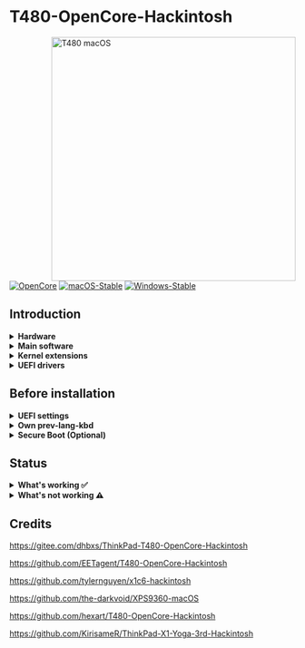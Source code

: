 # T480-OpenCore-Hackintosh

<img align="right" src="https://github.com/EETagent/T480-OpenCore-Hackintosh/raw/master/Other/README_Resources/ThinkPad.gif" alt="T480 macOS" width="430">

[![OpenCore](https://img.shields.io/badge/OpenCore-0.8.0-lightblue.svg)](https://github.com/acidanthera/OpenCorePkg)
[![macOS-Stable](https://img.shields.io/badge/macOS-12.4-purple.svg)](https://www.apple.com/macos/monterey/)
[![Windows-Stable](https://img.shields.io/badge/Windows-11-blue.svg)](https://www.microsoft.com/en-us/windows)

## Introduction

<details>
<summary><strong>Hardware</strong></summary>
<br>


[![UEFI](https://img.shields.io/badge/UEFI-N24ET61W-lightgrey)](https://pcsupport.lenovo.com/us/en/products/laptops-and-netbooks/thinkpad-t-series-laptops/thinkpad-t480-type-20l5-20l6/downloads/ds502355)

| Category  | Component                         | Note                                                         |
| --------- | --------------------------------- | ------------------------------------------------------------ |
| CPU       | Intel Core i7-8550U               | 20L50000MC                                                   |
| GPU       | Intel UHD 620                     |                                                              |
| SSD       | Western Digital 970 SN750 500GB   | Replaced cursed PM 981 which stil doesn't work reliably      |
| Memory    | 8+16GB DDR4 2400Mhz               |                                                              |
| Battery   | Dual battery                      |                                                              |
| Camera    | 720p Camera                       |                                                              |
| Wifi & BT | BCM1820A                          |                                                              |
| Input     | PS2 Keyboard & Synaptics TrackPad | [YogaSMC](https://github.com/zhen-zen/YogaSMC) for media keys like microphone switch, etc. PrtSc is mapped as F13. |

</details>  

<details>

<summary><strong>Main software</strong></summary>
<br>

| Component      | Version       |
| -------------- | ------------- |
| macOS Monterey | 12.4 (21F79) |
| Windows 11     | 21H2          |
| OpenCore       | v0.8.0        |

</details>

<details>

<summary><strong>Kernel extensions</strong></summary>
<br>

| Kext                  | Version        |
| :-------------------- | -------------- |
| itlwm.                | 2.2.0          |
| AppleALC              | 1.7.1          |
| BrightnessKeys        | 1.0.2          |
| CPUFriend             | 1.2.5          |
| HibernationFixup      | 1.4.5          |
| BlueToolFixup         | 2.6.1          |
| IntelMausi            | 1.0.8          |
| Lilu                  | 1.6.0          |
| NoTouchID             | 1.0.4          |
| RTCMemoryFixup        | 1.0.8          |
| VirtualSMC            | 1.2.9          |
| VoltageShift          | Disabled, 1.22 |
| VoodooPS2Controller   | 2.2.8          |
| VoodooRMI             | 1.3.4          |
| VoodooSMBus           | 3.0            |
| WhateverGreen         | 1.5.8          |
| YogaSMC               | 1.5.1          |

</details>

<details>

<summary><strong>UEFI drivers</strong></summary>
<br>

|     Driver      | Version           |
| :-------------: | ----------------- |
|  AudioDxe.efi   | OpenCorePkg 0.8.0 |
|   HfsPlus.efi   | OcBinaryData      |
| OpenCanopy.efi  | OpenCorePkg 0.8.0 |
| OpenRuntime.efi | OpenCorePkg 0.8.0 |

</details>

## Before installation

<details>  

<summary><strong>UEFI settings</strong></summary>
<br>

**Security**

- `Security Chip` **Disabled**
- `Memory Protection -> Execution Prevention` **Enabled**
- `Virtualization -> Intel Virtualization Technology` **Enabled**
- `Virtualization -> Intel VT-d Feature` **Enabled**
- `Anti-Theft -> Computrace -> Current Setting` **Disabled**
- `Secure Boot -> Secure Boot` **Disabled**
- `Intel SGX -> Intel SGX Control` **Disabled**
- `Device Guard` **Disabled**

**Startup**

- `UEFI/Legacy Boot` **UEFI Only**
- `CSM Support` **No**

**Thunderbolt**

- `Thunderbolt BIOS Assist Mode` **Disabled**
- `Wake by Thunderbolt(TM) 3` **Disabled**
- `Security Level` **User Authorization**
- `Support in Pre Boot Environment -> Thunderbolt(TM) device` **Enabled**

</details>  

<details>

<summary><strong>Own prev-lang-kbd</strong></summary>
<br>

Either add as a string or as a data ( HEX data [(ProperTree)](https://github.com/corpnewt/ProperTree) )

Format is lang-COUNTRY:keyboard

- 🇨🇳 | [252] en - ABC --> zh-Hans:252 --> 7A682D48 616E733A 323532
- 🇺🇸 | [0] en_US - U.S --> en-US:0 --> 656e2d55 533a30

etc.

[AppleKeyboardLayouts.txt](https://github.com/acidanthera/OpenCorePkg/blob/master/Utilities/AppleKeyboardLayouts/AppleKeyboardLayouts.txt)

</details>

<details>

<summary><strong>Secure Boot (Optional)</strong></summary>
<br>

1. Set Secure Boot to Setup Mode. Secure Boot should be reported as off by UEFI main tab
2. Create FAT32 formatted USB
3. Create EFI folder in the root of the newly formatted flash drive and move there content of SecureBoot/KeyTool
4. Boot flash drive via F12 boot menu
5. Choose **Edit keys**

<img src="https://github.com/EETagent/T480-OpenCore-Hackintosh/raw/master/Other/README_Resources/SecureBoot/MainMenu.png" alt="Main menu">

6. Start by **replacing** Signature Database. Select .auth file

<img src="https://github.com/EETagent/T480-OpenCore-Hackintosh/raw/master/Other/README_Resources/SecureBoot/ManipulateKey.png" alt="Select key to manipulate with">
<img src="https://github.com/EETagent/T480-OpenCore-Hackintosh/raw/master/Other/README_Resources/SecureBoot/SelectAuth.png" alt="Select .auth file">


7. Do the same for Key Exchange Keys Database (KEK) and Platform Key (PK) **in this order**
8. Exit and shutdown your machine
9. Boot into the UEFI settings and check if Secure Boot is reported as `on`
10. Boot you favorite OS with Secure Boot enabled

[More detailed information here](https://habr.com/en/post/273497)

```diff
! Still quite experimental
```

</details>

## Status

<details>  


<summary><strong>What's working ✅</strong></summary>

- [x] Battery percentage (please note the way both batteries are virtually combined might cause erroneous "service recommended" prompts)
- [x] Bluetooth - Stock Intel
- [x] Boot chime
- [x] Boot menu `OpenCanopy` 
- [x] CPU power management / performance `Now on par with Windows without XTU undervolt.`
- [x] FireVault 2 `No config.plist changes needed` 
- [x] GPU UHD 620 hardware acceleration / performance 
- [x] HDMI `Closed and opened lid. With audio.`
- [x] iMessage, FaceTime, App Store, iTunes Store. **Generate your own SMBIOS**
- [x] Intel I219V Ethernet port
- [x] Keyboard `Volume and brightness hotkeys. Another media keys with YogaSMC.`
- [x] Microphone `With keyboard switch using ThinkPad Assistant or YogaSMC app.`
- [x] Realtek® ALC3287 ("ALC257") Audio
- [x] SD card reader `Fortunately, USB connected.`
- [x] Sidecar wired `Works with 15,2 SMBIOS.`
- [x] Sleep/Wake 
- [x] TouchPad `1-5 fingers swipe works. Emulate force touch using longer and more voluminous touch.`
- [x] TrackPoint  `Works perfectly. Just like on Windows or Linux.`
- [x] USB Ports (including USB 3.1 10 Gbps on the bottom USB C port `USB Map is different for devices with Windows Hello camera.`
- [x] Web camera
- [x] Wifi - Stock Intel
- [x] DRM `Widevine, validated on Firefox 82. WhateverGreen's DRM is broken on Big Sur and up`
- [x] Windows 11 boot from OC boot menu
- [x] 120hz with a compatible LCD
- [x] Basic Thunderbolt functionality (see Thunderbolt notes below)
- [x] Thunderbolt hotplug
- [x] Thunderbolt wake from sleep
  <Thunderbolt>
    Thunderbolt on the T480 is setup in an unusual way, devices are exposed to macOS as expresscard pcie devices. hotplug and wake from sleep work.
    Devices I have tested that work: AKiTiO Node + RX 6600, Elgato Thunderbolt 3 Dock (20DAA9902)
    Devices I have tested that do not work: Apple Thunderbolt 3 to Thunderbolt 2 adapter + Apple thunderbolt to ethernet adapter (A1433)
  </Thunderbolt>

</details>  

<details>  

<summary><strong>What's not working ⚠️</strong></summary>

- [ ] Fingerprint reader  `There is finally after many years working driver for Linux (python-validity), don't expect macOS driver any time soon.`

- [ ] PM 981 `Still unstable. Get any other SSD`

- [ ] Sidecar wireless `If you want to use this feature, buy a compatible Broadcom card!`

</details>  



##  Credits

https://gitee.com/dhbxs/ThinkPad-T480-OpenCore-Hackintosh

https://github.com/EETagent/T480-OpenCore-Hackintosh

https://github.com/tylernguyen/x1c6-hackintosh

https://github.com/the-darkvoid/XPS9360-macOS

https://github.com/hexart/T480-OpenCore-Hackintosh

https://github.com/KirisameR/ThinkPad-X1-Yoga-3rd-Hackintosh
